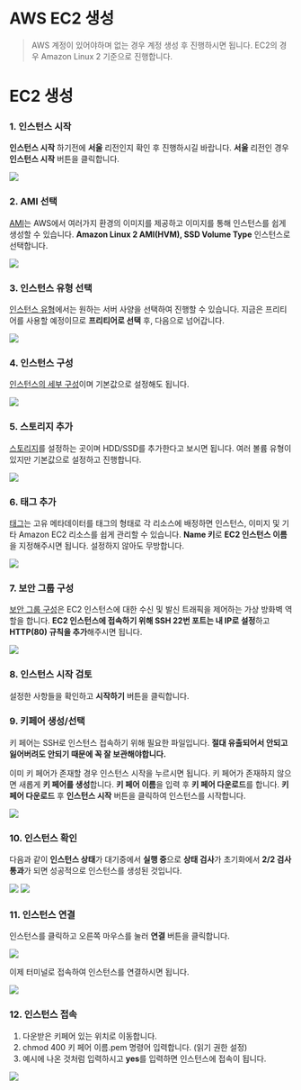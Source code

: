 # AWS EC2 생성

> AWS 계정이 있어야하며 없는 경우 계정 생성 후 진행하시면 됩니다.
EC2의 경우 Amazon Linux 2 기준으로 진행합니다.


# EC2 생성

### 1. 인스턴스 시작

**인스턴스 시작** 하기전에 **서울** 리전인지 확인 후 진행하시길 바랍니다.
**서울** 리전인 경우 **인스턴스 시작** 버튼을 클릭합니다.

![](./images/1.png)

### 2. AMI 선택

[AMI](https://docs.aws.amazon.com/ko_kr/AWSEC2/latest/UserGuide/AMIs.html)는 AWS에서 여러가지 환경의 이미지를 제공하고 이미지를 통해 인스턴스를 쉽게 생성할 수 있습니다.
**Amazon Linux 2 AMI(HVM), SSD Volume Type** 인스턴스로 선택합니다.

![](./images/2.png)

### 3. 인스턴스 유형 선택

[인스턴스 유형](https://docs.aws.amazon.com/ko_kr/AWSEC2/latest/UserGuide/launching-instance.html#choose-an-instance-type-page)에서는 원하는 서버 사양을 선택하여 진행할 수 있습니다.
지금은 프리티어를 사용할 예정이므로 **프리티어로 선택** 후, 다음으로 넘어갑니다.

![](./images/3.png)

### 4. 인스턴스 구성

[인스턴스의 세부 구성](https://docs.aws.amazon.com/ko_kr/AWSEC2/latest/UserGuide/launching-instance.html#configure_instance_details_step)이며 기본값으로 설정해도 됩니다.

![](./images/4.png)

### 5. 스토리지 추가
[스토리지](https://docs.aws.amazon.com/ko_kr/AWSEC2/latest/UserGuide/launching-instance.html#step-4-add-storage)를 설정하는 곳이며 HDD/SSD를 추가한다고 보시면 됩니다.
여러 볼륨 유형이 있지만 기본값으로 설정하고 진행합니다.

![](./images/5.png)

### 6. 태그 추가
[태그](https://docs.aws.amazon.com/ko_kr/AWSEC2/latest/UserGuide/Using_Tags.html)는 고유 메타데이터를 태그의 형태로 각 리소스에 배정하면 인스턴스, 이미지 및 기타 Amazon EC2 리소스를 쉽게 관리할 수 있습니다.
**Name 키**로 **EC2 인스턴스 이름**을 지정해주시면 됩니다. 설정하지 않아도 무방합니다.

![](./images/6.png)

### 7. 보안 그룹 구성
[보안 그룹 구성](https://docs.aws.amazon.com/ko_kr/AWSEC2/latest/UserGuide/ec2-security-groups.html)은 EC2 인스턴스에 대한 수신 및 발신 트래픽을 제어하는 가상 방화벽 역할을 합니다.
**EC2 인스턴스에 접속하기 위해 SSH 22번 포트는 내 IP로 설정**하고
**HTTP(80) 규칙을 추가**해주시면 됩니다.

![](./images/7.png)

### 8. 인스턴스 시작 검토
설정한 사항들을 확인하고 **시작하기** 버튼을 클릭합니다.

### 9. 키페어 생성/선택
키 페어는 SSH로 인스턴스 접속하기 위해 필요한 파일입니다.
**절대 유출되어서 안되고 잃어버려도 안되기 때문에 꼭 잘 보관해야합니다.**

이미 키 페어가 존재할 경우 인스턴스 시작을 누르시면 됩니다.
키 페어가 존재하지 않으면 새롭게 **키 페어를 생성**합니다.
**키 페어 이름**을 입력 후 **키 페어 다운로드**를 합니다.
**키 페어 다운로드** 후 **인스턴스 시작** 버튼을 클릭하여 인스턴스를 시작합니다.

![](./images/8.png)

### 10. 인스턴스 확인
다음과 같이 **인스턴스 상태**가 대기중에서 **실행 중**으로 **상태 검사**가 초기화에서 **2/2 검사 통과**가 되면 성공적으로 인스턴스를 생성된 것입니다.

![](./images/9.png)
![](./images/10.png)

### 11. 인스턴스 연결

인스턴스를 클릭하고 오른쪽 마우스를 눌러 **연결** 버튼을 클릭합니다.

![](./images/11.png)

이제 터미널로 접속하여 인스턴스를 연결하시면 됩니다.

![](./images/12.png)

### 12. 인스턴스 접속
1. 다운받은 키페어 있는 위치로 이동합니다.
2. chmod 400 키 페어 이름.pem 명령어 입력합니다. (읽기 권한 설정)
3. 예시에 나온 것처럼 입력하시고 **yes**를 입력하면 인스턴스에 접속이 됩니다.

![](./images/13.png)

